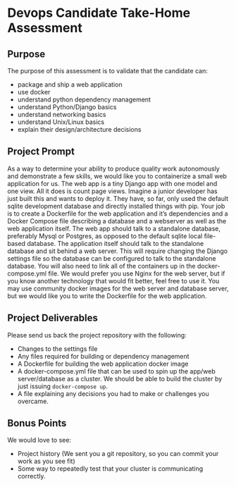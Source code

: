 # Devops Candidate Take-Home Assessment

## Purpose

The purpose of this assessment is to validate that the candidate can:

* package and ship a web application
* use docker
* understand python dependency management
* understand Python/Django basics
* understand networking basics
* understand Unix/Linux basics
* explain their design/architecture decisions

## Project Prompt

As a way to determine your ability to produce quality work autonomously and
demonstrate a few skills, we would like you to containerize a small web
application for us. The web app is a tiny Django app with one model and one
view. All it does is count page views. Imagine a junior developer has just
built this and wants to deploy it. They have, so far, only used the default
sqlite development database and directly installed things with pip. Your job
is to create a Dockerfile for the web application and it’s dependencies and a
Docker Compose file describing a database and a webserver as well as the web
application itself. The web app should talk to a standalone database,
preferably Mysql or Postgres, as opposed to the default sqlite local
file-based database. The application itself should talk to the standalone
database and sit behind a web server. This will require changing the Django
settings file so the database can be configured to talk to the standalone
database. You will also need to link all of the containers up in the
docker-compose.yml file. We would prefer you use Nginx for the web server,
but if you know another technology that would fit better, feel free to use
it. You may use community docker images for the web server and database
server, but we would like you to write the Dockerfile for the web
application.

## Project Deliverables

Please send us back the project repository with the following:

* Changes to the settings file
* Any files required for building or dependency management
* A Dockerfile for building the web application docker image
* A docker-compose.yml file that can be used to spin up the app/web server/database as a cluster. We should be able to build the cluster by just issuing `docker-compose up`.
* A file explaining any decisions you had to make or challenges you overcame.

## Bonus Points

We would love to see:

* Project history (We sent you a git repository, so you can commit your work as you see fit)
* Some way to repeatedly test that your cluster is communicating correctly.

